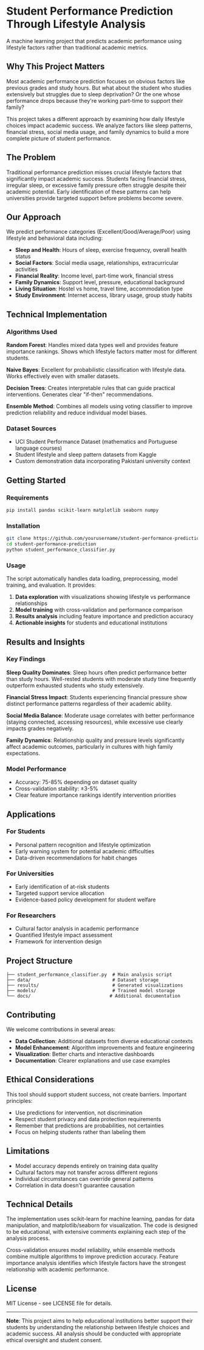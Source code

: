 # Student Performance Prediction Through Lifestyle Analysis

A machine learning project that predicts academic performance using lifestyle factors rather than traditional academic metrics.

## Why This Project Matters

Most academic performance prediction focuses on obvious factors like previous grades and study hours. But what about the student who studies extensively but struggles due to sleep deprivation? Or the one whose performance drops because they're working part-time to support their family?

This project takes a different approach by examining how daily lifestyle choices impact academic success. We analyze factors like sleep patterns, financial stress, social media usage, and family dynamics to build a more complete picture of student performance.

## The Problem

Traditional performance prediction misses crucial lifestyle factors that significantly impact academic success. Students facing financial stress, irregular sleep, or excessive family pressure often struggle despite their academic potential. Early identification of these patterns can help universities provide targeted support before problems become severe.

## Our Approach

We predict performance categories (Excellent/Good/Average/Poor) using lifestyle and behavioral data including:

- **Sleep and Health**: Hours of sleep, exercise frequency, overall health status
- **Social Factors**: Social media usage, relationships, extracurricular activities  
- **Financial Reality**: Income level, part-time work, financial stress
- **Family Dynamics**: Support level, pressure, educational background
- **Living Situation**: Hostel vs home, travel time, accommodation type
- **Study Environment**: Internet access, library usage, group study habits

## Technical Implementation

### Algorithms Used

**Random Forest**: Handles mixed data types well and provides feature importance rankings. Shows which lifestyle factors matter most for different students.

**Naive Bayes**: Excellent for probabilistic classification with lifestyle data. Works effectively even with smaller datasets.

**Decision Trees**: Creates interpretable rules that can guide practical interventions. Generates clear "if-then" recommendations.

**Ensemble Method**: Combines all models using voting classifier to improve prediction reliability and reduce individual model biases.

### Dataset Sources

- UCI Student Performance Dataset (mathematics and Portuguese language courses)
- Student lifestyle and sleep pattern datasets from Kaggle
- Custom demonstration data incorporating Pakistani university context

## Getting Started

### Requirements

```bash
pip install pandas scikit-learn matplotlib seaborn numpy
```

### Installation

```bash
git clone https://github.com/yourusername/student-performance-prediction.git
cd student-performance-prediction
python student_performance_classifier.py
```

### Usage

The script automatically handles data loading, preprocessing, model training, and evaluation. It provides:

1. **Data exploration** with visualizations showing lifestyle vs performance relationships
2. **Model training** with cross-validation and performance comparison
3. **Results analysis** including feature importance and prediction accuracy
4. **Actionable insights** for students and educational institutions

## Results and Insights

### Key Findings

**Sleep Quality Dominates**: Sleep hours often predict performance better than study hours. Well-rested students with moderate study time frequently outperform exhausted students who study extensively.

**Financial Stress Impact**: Students experiencing financial pressure show distinct performance patterns regardless of their academic ability.

**Social Media Balance**: Moderate usage correlates with better performance (staying connected, accessing resources), while excessive use clearly impacts grades negatively.

**Family Dynamics**: Relationship quality and pressure levels significantly affect academic outcomes, particularly in cultures with high family expectations.

### Model Performance

- Accuracy: 75-85% depending on dataset quality
- Cross-validation stability: ±3-5%
- Clear feature importance rankings identify intervention priorities

## Applications

### For Students
- Personal pattern recognition and lifestyle optimization
- Early warning system for potential academic difficulties
- Data-driven recommendations for habit changes

### For Universities  
- Early identification of at-risk students
- Targeted support service allocation
- Evidence-based policy development for student welfare

### For Researchers
- Cultural factor analysis in academic performance
- Quantified lifestyle impact assessment
- Framework for intervention design

## Project Structure

```
├── student_performance_classifier.py  # Main analysis script
├── data/                              # Dataset storage
├── results/                           # Generated visualizations
├── models/                            # Trained model storage
└── docs/                             # Additional documentation
```

## Contributing

We welcome contributions in several areas:

- **Data Collection**: Additional datasets from diverse educational contexts
- **Model Enhancement**: Algorithm improvements and feature engineering
- **Visualization**: Better charts and interactive dashboards  
- **Documentation**: Clearer explanations and use case examples

## Ethical Considerations

This tool should support student success, not create barriers. Important principles:

- Use predictions for intervention, not discrimination
- Respect student privacy and data protection requirements
- Remember that predictions are probabilities, not certainties
- Focus on helping students rather than labeling them

## Limitations

- Model accuracy depends entirely on training data quality
- Cultural factors may not transfer across different regions
- Individual circumstances can override general patterns
- Correlation in data doesn't guarantee causation

## Technical Details

The implementation uses scikit-learn for machine learning, pandas for data manipulation, and matplotlib/seaborn for visualization. The code is designed to be educational, with extensive comments explaining each step of the analysis process.

Cross-validation ensures model reliability, while ensemble methods combine multiple algorithms to improve prediction accuracy. Feature importance analysis identifies which lifestyle factors have the strongest relationship with academic performance.

## License

MIT License - see LICENSE file for details.

---

**Note**: This project aims to help educational institutions better support their students by understanding the relationship between lifestyle choices and academic success. All analysis should be conducted with appropriate ethical oversight and student consent.
